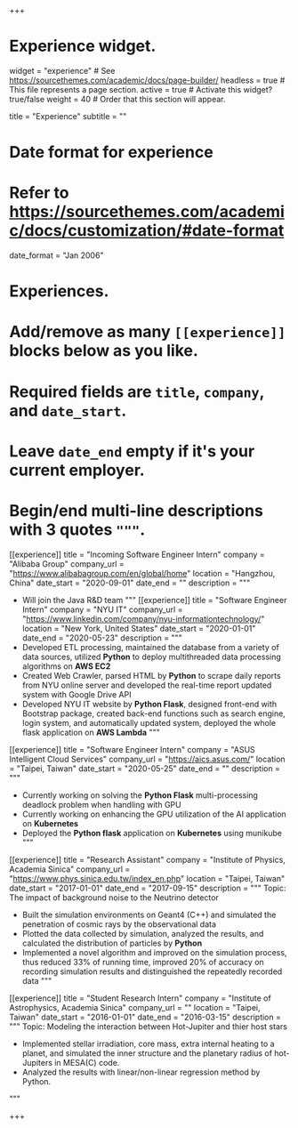 +++
# Experience widget.
widget = "experience"  # See https://sourcethemes.com/academic/docs/page-builder/
headless = true  # This file represents a page section.
active = true  # Activate this widget? true/false
weight = 40  # Order that this section will appear.

title = "Experience"
subtitle = ""

# Date format for experience
#   Refer to https://sourcethemes.com/academic/docs/customization/#date-format
date_format = "Jan 2006"

# Experiences.
#   Add/remove as many `[[experience]]` blocks below as you like.
#   Required fields are `title`, `company`, and `date_start`.
#   Leave `date_end` empty if it's your current employer.
#   Begin/end multi-line descriptions with 3 quotes `"""`.

[[experience]]
  title = "Incoming Software Engineer Intern"
  company = "Alibaba Group"
  company_url = "https://www.alibabagroup.com/en/global/home"
  location = "Hangzhou, China"
  date_start = "2020-09-01"
  date_end = ""
  description = """
  * Will join the Java R&D team
  """
[[experience]]
  title = "Software Engineer Intern"
  company = "NYU IT"
  company_url = "https://www.linkedin.com/company/nyu-informationtechnology/"
  location = "New York, United States"
  date_start = "2020-01-01"
  date_end = "2020-05-23"
  description = """
  * Developed ETL processing, maintained the database from a variety of data sources, utilized **Python** to deploy multithreaded data processing algorithms on **AWS EC2**
  * Created Web Crawler, parsed HTML by **Python** to scrape daily reports from NYU online server and developed the real-time report updated system with Google Drive API
  * Developed NYU IT website by **Python Flask**, designed front-end with Bootstrap package, created back-end functions such as search engine, login system, and automatically updated system, deployed the whole flask application on **AWS Lambda**
  """

[[experience]]
  title = "Software Engineer Intern"
  company = "ASUS Intelligent Cloud Services"
  company_url = "https://aics.asus.com/"
  location = "Taipei, Taiwan"
  date_start = "2020-05-25"
  date_end = ""
  description = """
  * Currently working on solving the **Python Flask** multi-processing deadlock problem when handling with GPU
  * Currently working on enhancing the GPU utilization of the AI application on **Kubernetes**
  * Deployed the **Python flask** application on **Kubernetes** using munikube
  """

[[experience]]
  title = "Research Assistant"
  company = "Institute of Physics, Academia Sinica"
  company_url = "https://www.phys.sinica.edu.tw/index_en.php"
  location = "Taipei, Taiwan"
  date_start = "2017-01-01"
  date_end = "2017-09-15"
  description = """
  Topic: The impact of background noise to the Neutrino detector
  * Built the simulation environments on Geant4 (C++) and simulated the penetration of cosmic rays by the observational data
  * Plotted the data collected by simulation, analyzed the results, and calculated the distribution of particles by **Python**
  * Implemented a novel algorithm and improved on the simulation process, thus reduced 33% of running time, improved 20% of accuracy on recording simulation results and distinguished the repeatedly recorded data
  """

[[experience]]
  title = "Student Research Intern"
  company = "Institute of Astrophysics, Academia Sinica"
  company_url = ""
  location = "Taipei, Taiwan"
  date_start = "2016-01-01"
  date_end = "2016-03-15"
  description = """
  Topic: Modeling the interaction between Hot-Jupiter and thier host stars
  * Implemented stellar irradiation, core mass, extra internal heating to a planet, and simulated the inner structure and the planetary radius of hot-Jupiters in MESA(C) code.
  * Analyzed the results with linear/non-linear regression method by Python. 

  """

+++
